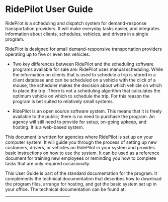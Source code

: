 # RidePilot User Guide

RidePilot is a scheduling and dispatch system for demand-response transportation providers.  It will make everyday tasks easier, and integrates information about clients, schedules, vehicles, and drivers in a single program.

RidePilot is designed for small demand-responsive transportation providers operating up to five or even ten vehicles.

* Two key differences between RidePilot and the scheduling software programs available for sale are: RidePilot uses manual scheduling. While the information on clients that is used to schedule a trip is stored in a client database and can be scheduled on a vehicle with the click of a mouse, the scheduler makes the decision about which vehicle on which to place the trip. There is not a scheduling algorithm that calculates the optimum vehicle on which to schedule the trip. For this reason the program is bet suited to relatively small systems.

* RidePilot is an open source software system. This means that it is freely available to the public; there is no need to purchase the program. An agency will still need to provide for setup, on-going upkeep, and hosting. It is a web-based system.

This document is written for agencies where RidePilot is set up on your computer system. It will guide you through the process of setting up new customers, drivers, or vehicles on RidePilot in your system and provides basic instructions on how to use the system. It can be used as a reference document for training new employees or reminding you how to complete tasks that are only required occasionally.

This User Guide is part of the standard documentation for the program. It complements the technical documentation that describes how to download the program files, arrange for hosting, and get the basic system set up in your office. The technical documentation can be found at: \_\_\_\_\_\_\_\_\_\_\_\_\_\_\_\_\_\_\_\_\_\_\_\_\_\_\_\_\_\_\_\_.

## 



